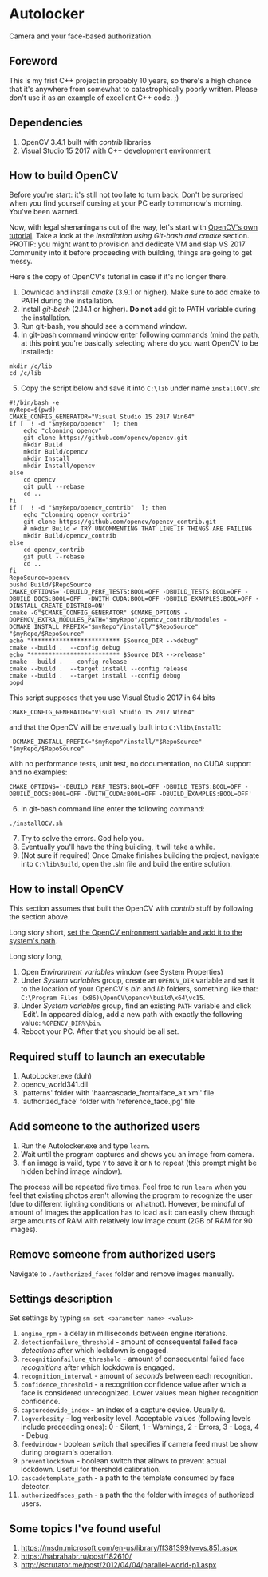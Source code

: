 # Autolocker
Camera and your face-based authorization.

## Foreword
This is my frist C++ project in probably 10 years, so there's a high chance that it's anywhere from somewhat to catastrophically poorly written.
Please don't use it as an example of excellent C++ code. ;)

## Dependencies
1. OpenCV 3.4.1 built with *contrib* libraries
2. Visual Studio 15 2017 with C++ development environment

## How to build OpenCV
Before you're start: it's still not too late to turn back. Don't be surprised when you find yourself cursing at your PC early tommorrow's morning. You've been warned.

Now, with legal shenaningans out of the way, let's start with [OpenCV's own tutorial](https://docs.opencv.org/master/d3/d52/tutorial_windows_install.html). Take a look at the *Installation using Git-bash and cmake* section. PROTIP: you might want to provision and dedicate VM and slap VS 2017 Community into it before proceeding with building, things are going to get messy. 

Here's the copy of OpenCV's tutorial in case if it's no longer there.
1. Download and install *cmake* (3.9.1 or higher). Make sure to add cmake to PATH during the installation.
2. Install *git-bash* (2.14.1 or higher). **Do not** add git to PATH variable during the installation.
3. Run git-bash, you should see a command window.
4. In git-bash command window enter following commands (mind the path, at this point you're basically selecting where do you want OpenCV to be installed):
```
mkdir /c/lib
cd /c/lib
```
5. Copy the script below and save it into `C:\lib` under name `installOCV.sh`:
```
#!/bin/bash -e
myRepo=$(pwd)
CMAKE_CONFIG_GENERATOR="Visual Studio 15 2017 Win64"
if [  ! -d "$myRepo/opencv"  ]; then
    echo "clonning opencv"
    git clone https://github.com/opencv/opencv.git
    mkdir Build
    mkdir Build/opencv
    mkdir Install
    mkdir Install/opencv
else
    cd opencv
    git pull --rebase
    cd ..
fi
if [  ! -d "$myRepo/opencv_contrib"  ]; then
    echo "clonning opencv_contrib"
    git clone https://github.com/opencv/opencv_contrib.git
    # mkdir Build < TRY UNCOMMENTING THAT LINE IF THINGS ARE FAILING
    mkdir Build/opencv_contrib
else
    cd opencv_contrib
    git pull --rebase
    cd ..
fi
RepoSource=opencv
pushd Build/$RepoSource
CMAKE_OPTIONS='-DBUILD_PERF_TESTS:BOOL=OFF -DBUILD_TESTS:BOOL=OFF -DBUILD_DOCS:BOOL=OFF  -DWITH_CUDA:BOOL=OFF -DBUILD_EXAMPLES:BOOL=OFF -DINSTALL_CREATE_DISTRIB=ON'
cmake -G"$CMAKE_CONFIG_GENERATOR" $CMAKE_OPTIONS -DOPENCV_EXTRA_MODULES_PATH="$myRepo"/opencv_contrib/modules -DCMAKE_INSTALL_PREFIX="$myRepo"/install/"$RepoSource" "$myRepo/$RepoSource"
echo "************************* $Source_DIR -->debug"
cmake --build .  --config debug
echo "************************* $Source_DIR -->release"
cmake --build .  --config release
cmake --build .  --target install --config release
cmake --build .  --target install --config debug
popd
```
This script supposes that you use Visual Studio 2017 in 64 bits
```
CMAKE_CONFIG_GENERATOR="Visual Studio 15 2017 Win64"
```
and that the OpenCV will be envetually built  into `C:\lib\Install`:
```
-DCMAKE_INSTALL_PREFIX="$myRepo"/install/"$RepoSource" "$myRepo/$RepoSource"
```
with no performance tests, unit test, no documentation, no CUDA support and no examples:
```
CMAKE_OPTIONS='-DBUILD_PERF_TESTS:BOOL=OFF -DBUILD_TESTS:BOOL=OFF -DBUILD_DOCS:BOOL=OFF -DWITH_CUDA:BOOL=OFF -DBUILD_EXAMPLES:BOOL=OFF'
```
6. In git-bash command line enter the following command:
```
./installOCV.sh
```
7. Try to solve the errors. God help you.
8. Eventually you'll have the thing building, it will take a while.
9. (Not sure if required) Once Cmake finishes building the project, navigate into `C:\lib\Build`, open the .sln file and build the entire solution.

## How to install OpenCV
This section assumes that built the OpenCV with *contrib* stuff by following the section above. 

Long story short, [set the OpenCV enironment variable and add it to the system's path](https://docs.opencv.org/master/d3/d52/tutorial_windows_install.html#tutorial_windows_install_path).

Long story long,

1. Open *Environment variables* window (see System Properties)
2. Under *System variables* group, create an `OPENCV_DIR` variable and set it to the location of your OpenCV's *bin* and *lib* folders, something like that: `C:\Program Files (x86)\OpenCV\opencv\build\x64\vc15`.
3. Under *System variables* group, find an existing `PATH` variable and click 'Edit'. In appeared dialog, add a new path with exactly the following value: `%OPENCV_DIR%\bin`.
4. Reboot your PC. After that you should be all set.

## Required stuff to launch an executable
1. AutoLocker.exe (duh)
2. opencv_world341.dll
3. 'patterns' folder with 'haarcascade_frontalface_alt.xml' file
4. 'authorized_face' folder with 'reference_face.jpg' file

## Add someone to the authorized users
1. Run the Autolocker.exe and type `learn`.
2. Wait until the program captures and shows you an image from camera.
3. If an image is vaild, type `Y` to save it or `N` to repeat (this prompt might be hidden behind image window).

The process will be repeated five times. Feel free to run `learn` when you feel that existing photos aren't allowing the program to recognize the user (due to different lighting conditions or whatnot). However, be mindful of amount of images the application has to load as it can easily chew through large amounts of RAM with relatively low image count (2GB of RAM for 90 images).

## Remove someone from authorized users
Navigate to `./authorized_faces` folder and remove images manually.

## Settings description
Set settings by typing `sm set <parameter name> <value>`

1. `engine_rpm` - a delay in milliseconds between engine iterations.
2. `detectionfailure_threshold` - amount of consequental failed face _detections_ after which lockdown is engaged.
3. `recognitionfailure_threshold` - amount of consequental failed face _recognitions_ after which lockdown is engaged.
4. `recognition_interval` - amount of _seconds_ between each recognition.
5. `confidence_threshold` - a recognition confidence value after which a face is considered unrecognized. Lower values mean higher recognition confidence.
6. `capturedevide_index` - an index of a capture device. Usually `0`.
7. `logverbosity` - log verbosity level. Acceptable values (following levels include preceeding ones): 0 - Silent, 1 - Warnings, 2 - Errors, 3 - Logs, 4 - Debug. 
8. `feedwindow` - boolean switch that specifies if camera feed must be show during program's operation.
9. `preventlockdown` - boolean switch that allows to prevent actual lockdown. Useful for thershold calibration.
10. `cascadetemplate_path` - a path to the template consumed by face detector.
11. `authorizedfaces_path` - a path tho the folder with images of authorized users.

## Some topics I've found useful
1. https://msdn.microsoft.com/en-us/library/ff381399(v=vs.85).aspx
3. https://habrahabr.ru/post/182610/
4. http://scrutator.me/post/2012/04/04/parallel-world-p1.aspx